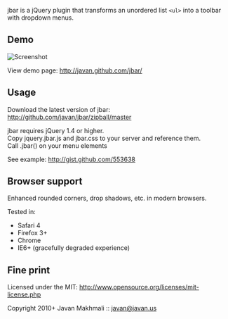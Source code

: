 jbar is a jQuery plugin that transforms an unordered list `<ul>` into a toolbar with dropdown menus.


Demo
----

![Screenshot](https://github.com/downloads/javan/jbar/jbar_screenshot.png)

View demo page: <http://javan.github.com/jbar/>


Usage
-----

Download the latest version of jbar: <http://github.com/javan/jbar/zipball/master>

jbar requires jQuery 1.4 or higher.  
Copy jquery.jbar.js and jbar.css to your server and reference them.  
Call .jbar() on your menu elements

See example: <http://gist.github.com/553638>


Browser support
---------------

Enhanced rounded corners, drop shadows, etc. in modern browsers.

Tested in:

* Safari 4
* Firefox 3+
* Chrome
* IE6+ (gracefully degraded experience)


Fine print
-------

Licensed under the MIT:
  <http://www.opensource.org/licenses/mit-license.php>

Copyright 2010+ Javan Makhmali :: <javan@javan.us>